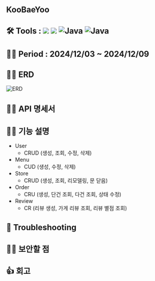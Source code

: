 ## KooBaeYoo
## 🛠️ Tools :  <img src="https://img.shields.io/badge/mysql-4479A1?style=for-the-badge&logo=mysql&logoColor=white"> <img src="https://img.shields.io/badge/spring-6DB33F?style=for-the-badge&logo=github&logoColor=Green"> <img alt="Java" src ="https://img.shields.io/badge/Java-007396.svg?&style=for-the-badge&logo=Java&logoColor=white"/>  <img alt="Java" src ="https://img.shields.io/badge/intellijidea-000000.svg?&style=for-the-badge&logo=intellijidea&logoColor=white"/>
## 👨‍💻 Period : 2024/12/03 ~ 2024/12/09
## 👨‍💻 ERD 
![ERD](https://github.com/user-attachments/assets/3a047717-b273-4dd4-9cda-e240abb32f12)
## 👨‍💻 API 명세서 
## 👨‍💻 기능 설명 
- User
  - CRUD (생성, 조회, 수정, 삭제)
- Menu
  - CUD (생성, 수정, 삭제)
- Store
  - CRUD (생성, 조회, 리모델링, 문 닫음)  
- Order
  - CRU (생성, 단건 조회, 다건 조회, 상태 수정)
- Review
  - CR (리뷰 생성, 가게 리뷰 조회, 리뷰 별점 조회)   
  
## 🥵 Troubleshooting

## 👨‍💻 보안할 점 

## 👍 회고 
